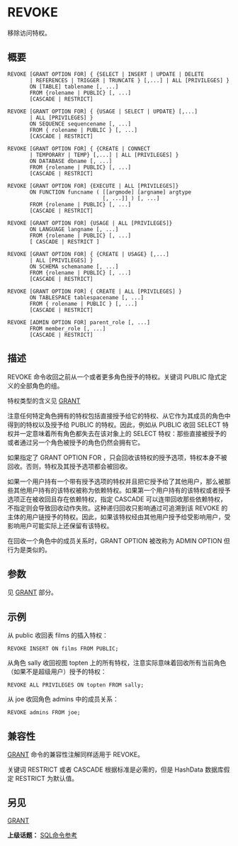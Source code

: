 # REVOKE

移除访问特权。

## 概要

```
REVOKE [GRANT OPTION FOR] { {SELECT | INSERT | UPDATE | DELETE 
       | REFERENCES | TRIGGER | TRUNCATE } [,...] | ALL [PRIVILEGES] }
       ON [TABLE] tablename [, ...]
       FROM {rolename | PUBLIC} [, ...]
       [CASCADE | RESTRICT]

REVOKE [GRANT OPTION FOR] { {USAGE | SELECT | UPDATE} [,...] 
       | ALL [PRIVILEGES] }
       ON SEQUENCE sequencename [, ...]
       FROM { rolename | PUBLIC } [, ...]
       [CASCADE | RESTRICT]

REVOKE [GRANT OPTION FOR] { {CREATE | CONNECT 
       | TEMPORARY | TEMP} [,...] | ALL [PRIVILEGES] }
       ON DATABASE dbname [, ...]
       FROM {rolename | PUBLIC} [, ...]
       [CASCADE | RESTRICT]

REVOKE [GRANT OPTION FOR] {EXECUTE | ALL [PRIVILEGES]}
       ON FUNCTION funcname ( [[argmode] [argname] argtype
                              [, ...]] ) [, ...]
       FROM {rolename | PUBLIC} [, ...]
       [CASCADE | RESTRICT]

REVOKE [GRANT OPTION FOR] {USAGE | ALL [PRIVILEGES]}
       ON LANGUAGE langname [, ...]
       FROM {rolename | PUBLIC} [, ...]
       [ CASCADE | RESTRICT ]

REVOKE [GRANT OPTION FOR] { {CREATE | USAGE} [,...] 
       | ALL [PRIVILEGES] }
       ON SCHEMA schemaname [, ...]
       FROM {rolename | PUBLIC} [, ...]
       [CASCADE | RESTRICT]

REVOKE [GRANT OPTION FOR] { CREATE | ALL [PRIVILEGES] }
       ON TABLESPACE tablespacename [, ...]
       FROM { rolename | PUBLIC } [, ...]
       [CASCADE | RESTRICT]

REVOKE [ADMIN OPTION FOR] parent_role [, ...] 
       FROM member_role [, ...]
       [CASCADE | RESTRICT]
```

## 描述

REVOKE 命令收回之前从一个或者更多角色授予的特权。关键词 PUBLIC 隐式定义的全部角色的组。

特权类型的含义见 [GRANT](./grant.md)

注意任何特定角色拥有的特权包括直接授予给它的特权、从它作为其成员的角色中得到的特权以及授予给 PUBLIC 的特权。因此，例如从 PUBLIC 收回 SELECT 特权并一定意味着所有角色都失去在该对象上的 SELECT 特权：那些直接被授予的或者通过另一个角色被授予的角色仍然会拥有它。

如果指定了 GRANT OPTION FOR ，只会回收该特权的授予选项，特权本身不被回收。否则，特权及其授予选项都会被回收。

如果一个用户持有一个带有授予选项的特权并且把它授予给了其他用户，那么被那些其他用户持有的该特权被称为依赖特权。如果第一个用户持有的该特权或者授予选项正在被收回且存在依赖特权，指定 CASCADE 可以连带回收那些依赖特权，不指定则会导致回收动作失败。这种递归回收只影响通过可追溯到该 REVOKE 的主体的用户链授予的特权。因此，如果该特权经由其他用户授予给受影响用户，受影响用户可能实际上还保留有该特权。

在回收一个角色中的成员关系时，GRANT OPTION 被改称为 ADMIN OPTION 但行为是类似的。

## 参数

见 [GRANT](./grant.md) 部分。

## 示例

从 public 收回表 films 的插入特权：

```
REVOKE INSERT ON films FROM PUBLIC;
```

从角色 sally 收回视图 topten 上的所有特权，注意实际意味着回收所有当前角色（如果不是超级用户）授予的特权：

```
REVOKE ALL PRIVILEGES ON topten FROM sally;
```

从 joe 收回角色 admins 中的成员关系：

```
REVOKE admins FROM joe;
```

## 兼容性

[GRANT](./grant.md) 命令的兼容性注解同样适用于 REVOKE。

关键词 RESTRICT 或者 CASCADE 根据标准是必需的，但是 HashData 数据库假定 RESTRICT 为默认值。

## 另见

[GRANT](./grant.md)

**上级话题：** [SQL命令参考](./README.md)

